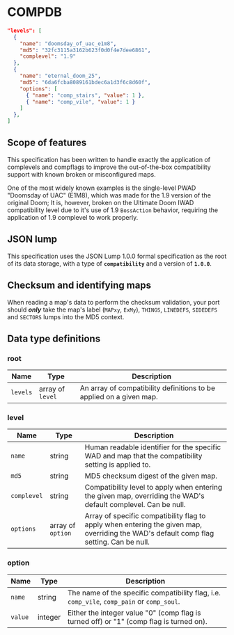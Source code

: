 # COMPDB

```json
"levels": [
  {
    "name": "doomsday_of_uac_e1m8",
    "md5": "32fc3115a3162b623f0d0f4e7dee6861",
    "complevel": "1.9"
  },
  {
    "name": "eternal_doom_25",
    "md5": "6da6fcba8089161bdec6a1d3f6c8d60f",
    "options": [
      { "name": "comp_stairs", "value": 1 },
      { "name": "comp_vile", "value": 1 }
    ]
  },
]
```

## Scope of features

This specification has been written to handle exactly the application of complevels and compflags to improve the out-of-the-box compatibility support with known broken or misconfigured maps.

One of the most widely known examples is the single-level PWAD "Doomsday of UAC" (E1M8), which was made for the 1.9 version of the original Doom; It is, however, broken on the Ultimate Doom IWAD compatibility level due to it's use of 1.9 `BossAction` behavior, requiring the application of 1.9 complevel to work properly.

## JSON lump

This specification uses the JSON Lump 1.0.0 formal specification as the root of its data storage, with a type of **`compatibility`** and a version of **`1.0.0`**.

## Checksum and identifying maps

When reading a map's data to perform the checksum validation, your port should **_only_** take the map's label (`MAPxy`, `ExMy`), `THINGS`, `LINEDEFS`, `SIDEDEFS` and `SECTORS` lumps into the MD5 context.

## Data type definitions

### root

| Name     | Type             | Description |
|----------|------------------|-------------|
| `levels` | array of `level` | An array of compatibility definitions to be applied on a given map. |

### level

| Name        | Type              | Description |
|-------------|-------------------|-------------|
| `name`      | string            | Human readable identifier for the specific WAD and map that the compatibility setting is applied to. |
| `md5`       | string            | MD5 checksum digest of the given map. |
| `complevel` | string            | Compatibility level to apply when entering the given map, overriding the WAD's default complevel. Can be null. |
| `options`   | array of `option` | Array of specific compatibility flag to apply when entering the given map, overriding the WAD's default comp flag setting. Can be null. |

### option

| Name    | Type    | Description |
|---------|---------|-------------|
| `name`  | string  | The name of the specific compatibility flag, i.e. `comp_vile`, `comp_pain` or `comp_soul`. |
| `value` | integer | Either the integer value "0" (comp flag is turned off) or "1" (comp flag is turned on). |
